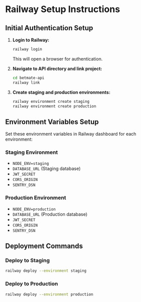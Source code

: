 # Railway Setup Instructions

## Initial Authentication Setup

1. **Login to Railway:**
   ```bash
   railway login
   ```
   This will open a browser for authentication.

2. **Navigate to API directory and link project:**
   ```bash
   cd betmate-api
   railway link
   ```

3. **Create staging and production environments:**
   ```bash
   railway environment create staging
   railway environment create production
   ```

## Environment Variables Setup

Set these environment variables in Railway dashboard for each environment:

### Staging Environment
- `NODE_ENV=staging`
- `DATABASE_URL` (Staging database)
- `JWT_SECRET`
- `CORS_ORIGIN`
- `SENTRY_DSN`

### Production Environment
- `NODE_ENV=production`
- `DATABASE_URL` (Production database)
- `JWT_SECRET`
- `CORS_ORIGIN`
- `SENTRY_DSN`

## Deployment Commands

### Deploy to Staging
```bash
railway deploy --environment staging
```

### Deploy to Production
```bash
railway deploy --environment production
```